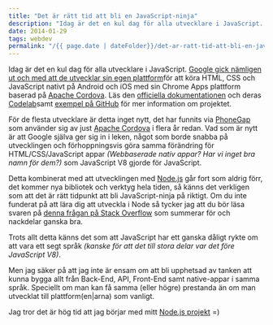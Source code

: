 ```yaml
---
title: "Det är rätt tid att bli en JavaScript-ninja"
description: "Idag är det en kul dag för alla utvecklare i JavaScript. Google gick nämligen ut och med att de utvecklar sin egen plattform för att köra…"
date: 2014-01-29
tags: webdev
permalink: "/{{ page.date | dateFolder}}/det-ar-ratt-tid-att-bli-en-javascript-ninja/index.html"  
---
```


Idag är det en kul dag för alla utvecklare i JavaScript. [Google gick nämligen ut och med att de utvecklar sin egen plattform](http://thenextweb.com/google/2014/01/28/google-brings-chrome-apps-android-ios-lets-developers-submit-google-play-apples-app-store/)för att köra HTML, CSS och JavaScript nativt på Android och iOS med sin Chrome Apps plattform baserad på [Apache Cordova](http://cordova.apache.org/). Läs den [officiella dokumentationen](http://developer.chrome.com/apps/about_apps.html) och deras [Codelab](https://docs.google.com/document/d/1vyZ2zln8yJIuRPaaAOrHCPtcF2cE6VKL_2l_TyHiZ70/edit)samt [exempel på GitHub](https://github.com/GoogleChrome/chrome-app-samples) för mer information om projektet.

För de flesta utvecklare är detta inget nytt, det har funnits via [PhoneGap](http://phonegap.com/) som använder sig av just [Apache Cordova](http://cordova.apache.org/) i flera år redan. Vad som är nytt är att Google själva ger sig in i leken, något som borde snabba på utvecklingen och förhoppningsvis göra samma förändring för HTML/CSS/JavaScript appar _(Webbaserade nativ appar? Har vi inget bra namn för dem?)_ som JavaScript V8 gjorde för JavaScript.

Detta kombinerat med att utvecklingen med [Node.js](http://nodejs.org/) går fort som aldrig förr, det kommer nya bibliotek och verktyg hela tiden, så känns det verkligen som att det är rätt tidpunkt att bli JavaScript-ninja på riktigt. Om du inte funderat på att lära dig att utveckla i Node så tycker jag att du bör läsa svaren på [denna frågan på Stack Overflow](http://stackoverflow.com/questions/1884724/what-is-node-js) som summerar för och nackdelar ganska bra.

Trots allt detta känns det som att JavaScript har ett ganska dåligt rykte om att vara ett segt språk _(kanske för att det till stora delar var det före JavaScript V8)_.

Men jag säker på att jag inte är ensam om att bli upphetsad av tanken att kunna bygga allt från Back-End, API, Front-End samt native-appar i samma språk. Speciellt om man kan få samma (eller högre) prestanda än om man utvecklat till plattform(en|arna) som vanligt.

Jag tror det är hög tid att jag börjar med mitt [Node.js projekt](https://github.com/reedyn/hackathon-starter) =)

